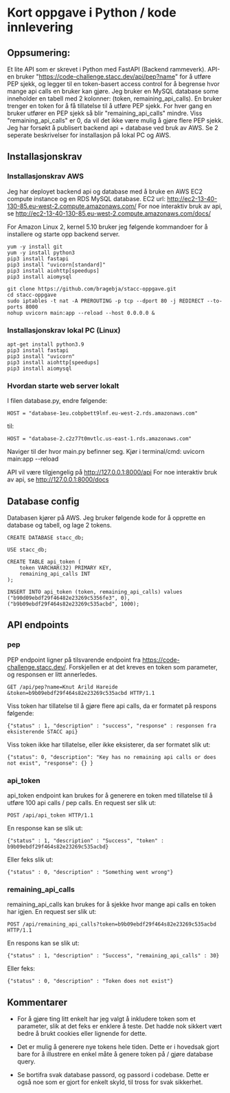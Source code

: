 # Kort oppgave i Python / kode innlevering #


## Oppsumering: ##
Et lite API som er skrevet i Python med FastAPI (Backend rammeverk). 
API-en bruker "https://code-challenge.stacc.dev/api/pep?name" for å utføre PEP sjekk, og legger til en token-basert access control for å begrense hvor mange api calls en bruker kan gjøre. Jeg bruker en MySQL database some inneholder en tabell med 2 kolonner: (token, remaining_api_calls). 
En bruker trenger en token for å få tillatelse til å utføre PEP sjekk.
For hver gang en bruker utfører en PEP sjekk så blir "remaining_api_calls" mindre. Viss "remaining_api_calls" er 0, da vil det ikke være mulig å gjøre flere PEP sjekk.
Jeg har forsøkt å publisert backend api + database ved bruk av AWS. Se 2 seperate beskrivelser for installasjon på lokal PC og AWS. 
## Installasjonskrav ##
### Installasjonskrav AWS ###
Jeg har deployet backend api og database med å bruke en AWS EC2 compute instance og en RDS MySQL database.
EC2 url: http://ec2-13-40-130-85.eu-west-2.compute.amazonaws.com/
For noe interaktiv bruk av api, se http://ec2-13-40-130-85.eu-west-2.compute.amazonaws.com/docs/

For Amazon Linux 2, kernel 5.10 bruker jeg følgende kommandoer for å installere og starte opp backend server.
```
yum -y install git
yum -y install python3
pip3 install fastapi
pip3 install "uvicorn[standard]"
pip3 install aiohttp[speedups]
pip3 install aiomysql

git clone https://github.com/bragebja/stacc-oppgave.git
cd stacc-oppgave
sudo iptables -t nat -A PREROUTING -p tcp --dport 80 -j REDIRECT --to-ports 8000
nohup uvicorn main:app --reload --host 0.0.0.0 &
```
### Installasjonskrav lokal PC (Linux) ###
```
apt-get install python3.9
pip3 install fastapi
pip3 install "uvicorn"
pip3 install aiohttp[speedups]
pip3 install aiomysql
```
### Hvordan starte web server lokalt ###
I filen database.py, endre følgende:
```
HOST = "database-1eu.cobpbett9lnf.eu-west-2.rds.amazonaws.com"
```
til:
```
HOST = "database-2.c2z77t0mvtlc.us-east-1.rds.amazonaws.com"
```
Naviger til der hvor main.py befinner seg.
Kjør i terminal/cmd: uvicorn main:app --reload

API vil være tilgjengelig på http://127.0.0.1:8000/api
For noe interaktiv bruk av api, se http://127.0.0.1:8000/docs


## Database config ##
Databasen kjører på AWS. Jeg bruker følgende kode for å opprette en database og tabell, og lage 2 tokens.
```
CREATE DATABASE stacc_db;

USE stacc_db;

CREATE TABLE api_token (
	token VARCHAR(32) PRIMARY KEY,
    remaining_api_calls INT
);

INSERT INTO api_token (token, remaining_api_calls) values 
("b90d09ebdf29f46482e23269c5356fe3", 0),
("b9b09ebdf29f464s82e23269c535acbd", 1000);
```

## API endpoints ##

### pep ###
PEP endpoint ligner på tilsvarende endpoint fra https://code-challenge.stacc.dev/. Forskjellen er at det kreves en token som parameter, og responsen er litt annerledes.
```
GET /api/pep?name=Knut Arild Hareide &token=b9b09ebdf29f464s82e23269c535acbd HTTP/1.1
```
Viss token har tillatelse til å gjøre flere api calls, da er formatet på respons følgende:
```
{"status" : 1, "description" : "success", "response" : responsen fra eksisterende STACC api}
```
Viss token ikke har tillatelse, eller ikke eksisterer, da ser formatet slik ut:
```
{"status": 0, "description": "Key has no remaining api calls or does not exist", "response": {} }
```

### api_token ###
api_token endpoint kan brukes for å generere en token med tillatelse til å utføre 100 api calls / pep calls. En request ser slik ut:
```
POST /api/api_token HTTP/1.1
```
En response kan se slik ut:
```
{"status" : 1, "description" : "Success", "token" : b9b09ebdf29f464s82e23269c535acbd}
```
Eller feks slik ut:
```
{"status" : 0, "description" : "Something went wrong"}
```

### remaining_api_calls ###
remaining_api_calls kan brukes for å sjekke hvor mange api calls en token har igjen. En request ser slik ut:
```
POST /api/remaining_api_calls?token=b9b09ebdf29f464s82e23269c535acbd HTTP/1.1
```
En respons kan se slik ut:
```
{"status" : 1, "description" : "Success", "remaining_api_calls" : 30}
```
Eller feks:
```
{"status" : 0, "description" : "Token does not exist"}
```

## Kommentarer ##
- For å gjøre ting litt enkelt har jeg valgt å inkludere token som et parameter, slik at det feks er enklere å teste. Det hadde nok sikkert vært bedre å brukt cookies eller lignende for dette.

- Det er mulig å generere nye tokens hele tiden. Dette er i hovedsak gjort bare for å illustrere en enkel måte å genere token på / gjøre database query.

- Se bortifra svak database passord, og passord i codebase. Dette er også noe som er gjort for enkelt skyld, til tross for svak sikkerhet.
